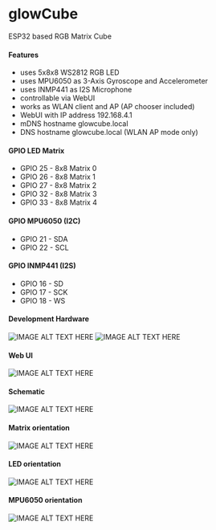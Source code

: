 # glowCube
ESP32 based RGB Matrix Cube
#### Features
* uses 5x8x8 WS2812 RGB LED
* uses MPU6050 as 3-Axis Gyroscope and Accelerometer
* uses INMP441 as I2S Microphone
* controllable via WebUI
* works as WLAN client and AP (AP chooser included)
* WebUI with IP address 192.168.4.1
* mDNS hostname glowcube.local
* DNS hostname glowcube.local (WLAN AP mode only)
#### GPIO LED Matrix
* GPIO 25 - 8x8 Matrix 0
* GPIO 26 - 8x8 Matrix 1
* GPIO 27 - 8x8 Matrix 2
* GPIO 32 - 8x8 Matrix 3
* GPIO 33 - 8x8 Matrix 4
#### GPIO MPU6050 (I2C)
* GPIO 21 - SDA
* GPIO 22 - SCL
#### GPIO INMP441 (I2S)
* GPIO 16 - SD
* GPIO 17 - SCK
* GPIO 18 - WS
#### Development Hardware
![IMAGE ALT TEXT HERE](documentation/glowCube_a.png)
![IMAGE ALT TEXT HERE](documentation/glowCube_b.png)
#### Web UI
![IMAGE ALT TEXT HERE](documentation/webui.png)
#### Schematic
![IMAGE ALT TEXT HERE](documentation/glowCube.png)
#### Matrix orientation
![IMAGE ALT TEXT HERE](documentation/matrix_orientation.png)
#### LED orientation
![IMAGE ALT TEXT HERE](documentation/led_orientation.png)
#### MPU6050 orientation
![IMAGE ALT TEXT HERE](documentation/mpu6050_orientation.png)